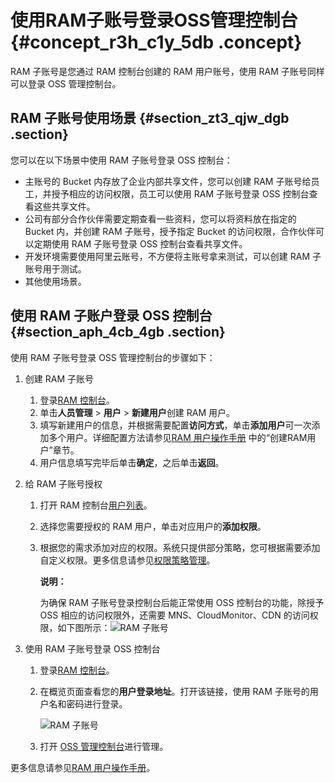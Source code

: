 # 使用RAM子账号登录OSS管理控制台 {#concept_r3h_c1y_5db .concept}

RAM 子账号是您通过 RAM 控制台创建的 RAM 用户账号，使用 RAM 子账号同样可以登录 OSS 管理控制台。

## RAM 子账号使用场景 {#section_zt3_qjw_dgb .section}

您可以在以下场景中使用 RAM 子账号登录 OSS 控制台：

-   主账号的 Bucket 内存放了企业内部共享文件，您可以创建 RAM 子账号给员工，并授予相应的访问权限，员工可以使用 RAM 子账号登录 OSS 控制台查看这些共享文件。
-   公司有部分合作伙伴需要定期查看一些资料，您可以将资料放在指定的 Bucket 内，并创建 RAM 子账号，授予指定 Bucket 的访问权限，合作伙伴可以定期使用 RAM 子账号登录 OSS 控制台查看共享文件。
-   开发环境需要使用阿里云账号，不方便将主账号拿来测试，可以创建 RAM 子账号用于测试。
-   其他使用场景。

## 使用 RAM 子账户登录 OSS 控制台 {#section_aph_4cb_4gb .section}

使用 RAM 子账号登录 OSS 管理控制台的步骤如下：

1.  创建 RAM 子账号
    1.  登录[RAM 控制台](https://ram.console.aliyun.com)。
    2.  单击**人员管理** \> **用户** \> **新建用户**创建 RAM 用户。
    3.  填写新建用户的信息，并根据需要配置**访问方式**，单击**添加用户**可一次添加多个用户。详细配置方法请参见[RAM 用户操作手册](../../../../../cn.zh-CN/用户指南/身份管理/用户管理/用户.md#) 中的“创建RAM用户”章节。
    4.  用户信息填写完毕后单击**确定**，之后单击**返回**。
2.  给 RAM 子账号授权
    1.  打开 RAM 控制台[用户列表](https://ram.console.aliyun.com/users)。
    2.  选择您需要授权的 RAM 用户，单击对应用户的**添加权限**。
    3.  根据您的需求添加对应的权限。系统只提供部分策略，您可根据需要添加自定义权限。更多信息请参见[权限策略管理](../../../../../cn.zh-CN/用户指南/权限管理/权限策略管理.md#)。

        **说明：** 

        为确保 RAM 子账号登录控制台后能正常使用 OSS 控制台的功能，除授予 OSS 相应的访问权限外，还需要 MNS、CloudMonitor、CDN 的访问权限，如下图所示：![RAM 子账号](http://static-aliyun-doc.oss-cn-hangzhou.aliyuncs.com/assets/img/4737/15482934771495_zh-CN.PNG)

3.  使用 RAM 子账号登录 OSS 控制台
    1.  登录[RAM 控制台](https://ram.console.aliyun.com)。
    2.  在概览页面查看您的**用户登录地址**。打开该链接，使用 RAM 子账号的用户名和密码进行登录。

        ![RAM 子账号](http://static-aliyun-doc.oss-cn-hangzhou.aliyuncs.com/assets/img/4737/154829347711370_zh-CN.png)

    3.  打开 [OSS 管理控制台](https://oss.console.aliyun.com)进行管理。

更多信息请参见[RAM 用户操作手册](../../../../../cn.zh-CN/用户指南/身份管理/用户管理/用户.md#)。

